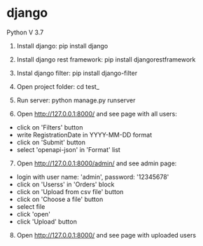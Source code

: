 # django
Python V 3.7

1. Install django:
  pip install django
  
2. Install django rest framework:
  pip install djangorestframework
  
3. Instal django filter:
  pip install django-filter
  
4. Open project folder: 
  cd test_

5. Run server:
  python manage.py runserver

6. Open http://127.0.0.1:8000/ and see page with all users:
 - click on 'Filters' button
 - write RegistrationDate in YYYY-MM-DD format
 - click on 'Submit' button
 - select 'openapi-json' in 'Format' list 
 
7. Open http://127.0.0.1:8000/admin/ and see admin page:
 - login with user name: 'admin', password: '12345678'
 - click on 'Userss' in 'Orders' block
 - click on 'Upload from csv file' button
 - click on 'Choose a file' button
 - select file
 - click 'open'
 - click 'Upload' button

8. Open http://127.0.0.1:8000/ and see page with uploaded users

